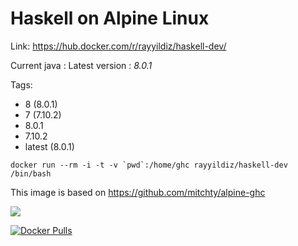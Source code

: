 Haskell on Alpine Linux
===

Link: https://hub.docker.com/r/rayyildiz/haskell-dev/

Current java : Latest version : *8.0.1*

Tags:
* 8 (8.0.1)
* 7 (7.10.2)
* 8.0.1
* 7.10.2
* latest (8.0.1)

```
docker run --rm -i -t -v `pwd`:/home/ghc rayyildiz/haskell-dev /bin/bash
```



This image is based on https://github.com/mitchty/alpine-ghc

[![](https://images.microbadger.com/badges/image/rayyildiz/haskell-dev.svg)](https://microbadger.com/images/rayyildiz/haskell-dev "Get your own image badge on microbadger.com")


[![Docker Pulls](https://img.shields.io/docker/pulls/rayyildiz/haskell-dev.svg)](https://hub.docker.com/r/rayyildiz/haskell-dev/)

